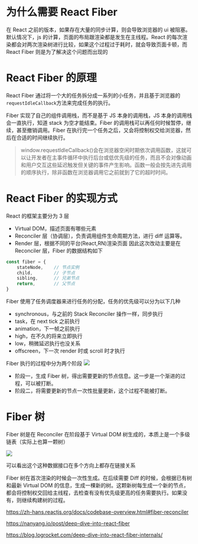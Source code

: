 # 为什么需要 React Fiber

在 React 之前的版本，如果存在大量的同步计算，则会导致浏览器的 ui 被阻塞。默认情况下，js 的计算，页面的布局跟渲染都是发生在主线程。React 的每次渲染都会对两次渲染树进行比较，如果这个过程过于耗时，就会导致页面卡顿，而 React Fiber 则是为了解决这个问题而出现的

# React Fiber 的原理

React Fiber 通过将一个大的任务拆分成一系列的小任务，并且基于浏览器的`requestIdleCallback`方法来完成任务的执行。

Fiber 实现了自己的组件调用栈，而不是基于 JS 本身的调用栈，JS 本身的调用栈会一直执行，知道 stack 为空才能结束。Fiber 的调用栈可以再任何时候暂停，继续，甚至撤销调用。Fiber 在执行完一个任务之后，又会将控制权交给浏览器，然后在合适的时间继续执行。

> window.requestIdleCallback()会在浏览器空闲时期依次调用函数，这就可以让开发者在主事件循环中执行后台或低优先级的任务，而且不会对像动画和用户交互这些延迟触发但关键的事件产生影响。函数一般会按先进先调用的顺序执行，除非函数在浏览器调用它之前就到了它的超时时间。

# React Fiber 的实现方式

React 的框架主要分为 3 层

- Virtual DOM，描述页面有哪些元素
- Reconciler 层（协调层），负责调用组件生命周期方法，进行 diff 运算等。
- Render 层，根据不同的平台(React,RN)渲染页面
  因此这次改动主要是在 Reconciler 层，Fiber 的数据结构如下

```js
const fiber = {
    stateNode,    // 节点实例
    child,        // 子节点
    sibling,      // 兄弟节点
    return,       // 父节点
}
```

Fiber 使用了任务调度器来进行任务的分配，任务的优先级可以分为以下几种

- synchronous，与之前的 Stack Reconciler 操作一样，同步执行
- task，在 next tick 之前执行
- animation，下一帧之前执行
- high，在不久的将来立即执行
- low，稍微延迟执行也没关系
- offscreen，下一次 render 时或 scroll 时才执行

Fiber 执行的过程中分为两个阶段
![](https://segmentfault.com/img/bVboJH6?w=1076&h=697)

- 阶段一，生成 Fiber 树，得出需要更新的节点信息。这一步是一个渐进的过程，可以被打断。
- 阶段二，将需要更新的节点一次性批量更新，这个过程不能被打断。

# Fiber 树

Fiber 树是在 Reconciler 在阶段基于 Virtual DOM 树生成的，本质上是一个多级链表（实际上也算一颗树）

![](https://segmentfault.com/img/bVboJHa?w=970&h=732)

可以看出这个这种数据接口在多个方向上都存在链接关系

Fiber 树在首次渲染的时候会一次性生成。在后续需要 Diff 的时候，会根据已有树和最新 Virtual DOM 的信息，生成一棵新的树。这颗新树每生成一个新的节点，都会将控制权交回给主线程，去检查有没有优先级更高的任务需要执行。如果没有，则继续构建树的过程。

https://zh-hans.reactjs.org/docs/codebase-overview.html#fiber-reconciler

https://nanyang.io/post/deep-dive-into-react-fiber

https://blog.logrocket.com/deep-dive-into-react-fiber-internals/
